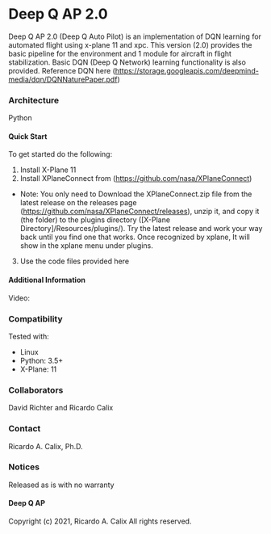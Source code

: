 # Deep Q AP 2.0
Deep Q AP 2.0 (Deep Q Auto Pilot) is an implementation of DQN learning for automated flight using x-plane 11 and xpc.
This version (2.0) provides the basic pipeline for the environment and 1 module for aircraft in flight stabilization. 
Basic DQN (Deep Q Network) learning functionality is also provided. Reference DQN here (https://storage.googleapis.com/deepmind-media/dqn/DQNNaturePaper.pdf)

### Architecture
Python 

#### Quick Start
To get started do the following:

1. Install X-Plane 11
2. Install XPlaneConnect from (https://github.com/nasa/XPlaneConnect)
* Note: You only need to Download the XPlaneConnect.zip file from the latest release on the releases page (https://github.com/nasa/XPlaneConnect/releases), unzip it, and copy it (the folder) to the plugins directory ([X-Plane Directory]/Resources/plugins/). Try the latest release and work your way back until you find one that works. Once recognized by xplane, It will show in the xplane menu under plugins. 
3. Use the code files provided here

#### Additional Information
Video: 

### Compatibility
Tested with:
* Linux
* Python: 3.5+
* X-Plane: 11

### Collaborators
David Richter and Ricardo Calix

### Contact
Ricardo A. Calix, Ph.D.

### Notices
Released as is with no warranty

#### Deep Q AP
Copyright (c) 2021, Ricardo A. Calix All rights reserved.
